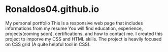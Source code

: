 # Ronaldos04.github.io
My personal portfolio
This is a responsive web page that includes informations from my resume
You will find education, experience, projects(coming soon), certifications, and how to contact me. 
I created this project to imporve my CSS and HTML skills.
The project is heavily focused on CSS grid (A quite helpful tool in CSS). 

